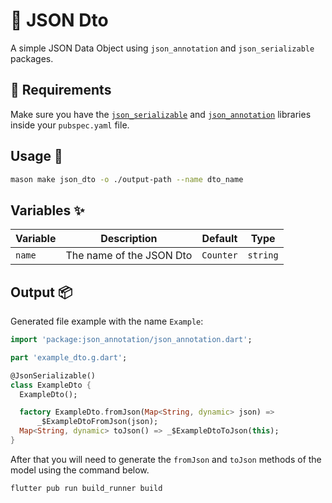 # 🧱 JSON Dto

A simple JSON Data Object using `json_annotation` and `json_serializable` packages.

## 🚧 Requirements

Make sure you have the [`json_serializable`][1] and [`json_annotation`][2] libraries inside your `pubspec.yaml` file.

## Usage 🚀

```sh
mason make json_dto -o ./output-path --name dto_name
```

## Variables ✨

| Variable | Description              | Default   | Type     |
|----------|--------------------------|-----------|----------|
| `name`   | The name of the JSON Dto | `Counter` | `string` |

## Output 📦

Generated file example with the name `Example`:

```dart
import 'package:json_annotation/json_annotation.dart';

part 'example_dto.g.dart';

@JsonSerializable()
class ExampleDto {
  ExampleDto();

  factory ExampleDto.fromJson(Map<String, dynamic> json) =>
      _$ExampleDtoFromJson(json);
  Map<String, dynamic> toJson() => _$ExampleDtoToJson(this);
}
```

After that you will need to generate the `fromJson` and `toJson` methods of the model using the command below.

```sh
flutter pub run build_runner build
```

[1]: https://github.com/google/json_serializable.dart/tree/master/json_serializable
[2]: https://github.com/google/json_serializable.dart/tree/master/json_annotation